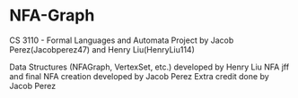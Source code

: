 # NFA-Graph
CS 3110 - Formal Languages and Automata Project by Jacob Perez(Jacobperez47) and Henry Liu(HenryLiu114)

Data Structures (NFAGraph, VertexSet, etc.) developed by Henry Liu
NFA jff and final NFA creation developed by Jacob Perez
Extra credit done by Jacob Perez
